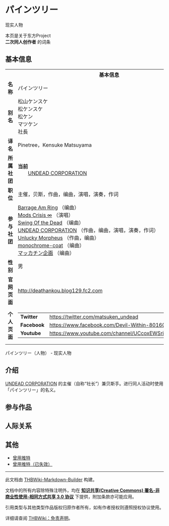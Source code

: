 # パインツリー

<!-- source html: G:\repos\THBWiki-Markdown-Builder\THBWikiMarkdown\Temp\main\c\c7\ns0%3A%E3%83%91%E3%82%A4%E3%83%B3%E3%83%84%E3%83%AA%E3%83%BC.html -->

现实人物

本页是关于东方Project  
 **二次同人创作者** 的词条
## 基本信息

<table><tbody><tr><th colspan="3">基本信息</th></tr><tr><td class="label"><b>名称</b></td><td> パインツリー </td></tr><tr><td class="label"><b>别名</b></td><td>松山ケンスケ<br>松ケンスケ<br>松ケン<br>マツケン<br>社長</td></tr><tr><td class="label"><b>译名</b></td><td>Pinetree，Kensuke Matsuyama</td></tr><tr><td class="label"><b>所属社团</b></td><td><b>当前</b><div style="margin-left:2em;"><a href="./UNDEAD_CORPORATION.md" title="UNDEAD CORPORATION">UNDEAD CORPORATION</a></div></td></tr><tr><td class="label"><b>职位</b></td><td>主催，贝斯，作曲，编曲，演唱，演奏，作词</td></tr><tr><td class="label"><b>参与社团</b></td><td><a href="./Barrage_Am_Ring.md" title="Barrage Am Ring">Barrage Am Ring</a> （编曲）<br><a href="./Mods_Crisis_∞.md" title="Mods Crisis ∞">Mods Crisis ∞</a> （演唱）<br><a href="./Swing_Of_the_Dead.md" title="Swing Of the Dead">Swing Of the Dead</a> （编曲）<br><a href="./UNDEAD_CORPORATION.md" title="UNDEAD CORPORATION">UNDEAD CORPORATION</a> （作曲，编曲，演唱，演奏，作词）<br><a href="./Unlucky_Morpheus.md" title="Unlucky Morpheus">Unlucky Morpheus</a> （作曲，编曲）<br><a href="./monochrome-coat.md" title="monochrome-coat">monochrome-coat</a> （编曲）<br><a href="./マッカチン企画.md" title="マッカチン企画">マッカチン企画</a> （编曲）</td></tr><tr><td class="label"><b>性别</b></td><td>男</td></tr><tr><td class="label"><b>官网页面</b></td><td><a rel="nofollow" class="external free" href="http://deathankou.blog129.fc2.com">http://deathankou.blog129.fc2.com</a></td></tr><tr><td class="label"><b>个人页面</b></td><td><table border="0" cellspacing="0" cellpadding="0"><tbody><tr><td><b>Twitter</b></td><td><a rel="nofollow" class="external free" href="https://twitter.com/matsuken_undead">https://twitter.com/matsuken_undead</a></td></tr><tr><td><b>Facebook</b></td><td><a rel="nofollow" class="external free" href="https://www.facebook.com/Devil-Within-801609770174415/">https://www.facebook.com/Devil-Within-801609770174415/</a></td></tr><tr><td><b>Youtube</b></td><td><a rel="nofollow" class="external free" href="https://www.youtube.com/channel/UCcoxEWSrihf_TD4JeGBJQUQ">https://www.youtube.com/channel/UCcoxEWSrihf_TD4JeGBJQUQ</a></td></tr></tbody></table></td></tr></tbody></table>

パインツリー（人物） - 现实人物
## 介绍
  
[UNDEAD CORPORATION](./UNDEAD_CORPORATION.md) 的主催（自称“社长”）兼贝斯手。进行同人活动时使用「パインツリー」的名义。
  

## 参与作品
## 人际关系
## 其他
- [曾用推特](https://twitter.com/kensuke_undead)
- [曾用推特（已失效）](https://twitter.com/pinetree_ankou)





---

此文档由 [THBWiki-Markdown-Builder](https://github.com/Delsin-Yu/THBWiki-Markdown-Builder) 构建。

文档中的所有内容除特殊注明外，均在 [**知识共享(Creative Commons) 署名-非商业性使用-相同方式共享 3.0 协议**](https://creativecommons.org/licenses/by-sa/3.0/deed.zh-hans) 下提供，附加条款亦可能应用。

引用类型与其他类型作品版权归原作者所有，如有作者授权则遵照授权协议使用。

详细请查阅 [THBWiki：免责声明](https://thbwiki.cc/THBWiki:%E5%85%8D%E8%B4%A3%E5%A3%B0%E6%98%8E)。

